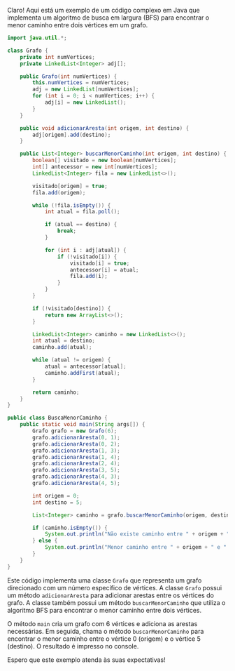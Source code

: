 Claro! Aqui está um exemplo de um código complexo em Java que implementa um algoritmo de busca em largura (BFS) para encontrar o menor caminho entre dois vértices em um grafo.

```java
import java.util.*;

class Grafo {
    private int numVertices;
    private LinkedList<Integer> adj[];

    public Grafo(int numVertices) {
        this.numVertices = numVertices;
        adj = new LinkedList[numVertices];
        for (int i = 0; i < numVertices; i++) {
            adj[i] = new LinkedList();
        }
    }

    public void adicionarAresta(int origem, int destino) {
        adj[origem].add(destino);
    }

    public List<Integer> buscarMenorCaminho(int origem, int destino) {
        boolean[] visitado = new boolean[numVertices];
        int[] antecessor = new int[numVertices];
        LinkedList<Integer> fila = new LinkedList<>();

        visitado[origem] = true;
        fila.add(origem);

        while (!fila.isEmpty()) {
            int atual = fila.poll();

            if (atual == destino) {
                break;
            }

            for (int i : adj[atual]) {
                if (!visitado[i]) {
                    visitado[i] = true;
                    antecessor[i] = atual;
                    fila.add(i);
                }
            }
        }

        if (!visitado[destino]) {
            return new ArrayList<>();
        }

        LinkedList<Integer> caminho = new LinkedList<>();
        int atual = destino;
        caminho.add(atual);

        while (atual != origem) {
            atual = antecessor[atual];
            caminho.addFirst(atual);
        }

        return caminho;
    }
}

public class BuscaMenorCaminho {
    public static void main(String args[]) {
        Grafo grafo = new Grafo(6);
        grafo.adicionarAresta(0, 1);
        grafo.adicionarAresta(0, 2);
        grafo.adicionarAresta(1, 3);
        grafo.adicionarAresta(1, 4);
        grafo.adicionarAresta(2, 4);
        grafo.adicionarAresta(3, 5);
        grafo.adicionarAresta(4, 3);
        grafo.adicionarAresta(4, 5);

        int origem = 0;
        int destino = 5;

        List<Integer> caminho = grafo.buscarMenorCaminho(origem, destino);

        if (caminho.isEmpty()) {
            System.out.println("Não existe caminho entre " + origem + " e " + destino);
        } else {
            System.out.println("Menor caminho entre " + origem + " e " + destino + ": " + caminho);
        }
    }
}
```

Este código implementa uma classe `Grafo` que representa um grafo direcionado com um número específico de vértices. A classe `Grafo` possui um método `adicionarAresta` para adicionar arestas entre os vértices do grafo. A classe também possui um método `buscarMenorCaminho` que utiliza o algoritmo BFS para encontrar o menor caminho entre dois vértices.

O método `main` cria um grafo com 6 vértices e adiciona as arestas necessárias. Em seguida, chama o método `buscarMenorCaminho` para encontrar o menor caminho entre o vértice 0 (origem) e o vértice 5 (destino). O resultado é impresso no console.

Espero que este exemplo atenda às suas expectativas!